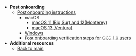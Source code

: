 - **Post onboarding**
  - [Post onboarding instructions](post-onboarding-instructions/post-onboarding-steps-and-verification)
    - macOS
      - [macOS 11 (Big Sur) and 12(Monterey)](post-onboarding-instructions/mac-os)
      - [macOS 13 (Ventura)](post-onboarding-instructions/mac-os-13)
    - [Windows](post-onboarding-instructions/windows)
    - [Post onboarding verification steps for GCC 1.0 users](post-onboarding-instructions/gcc-1.0-users)
- **Additional resources**
  - [Back to main](/prerequisites-for-onboarding)
